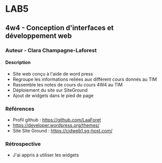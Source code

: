 <!-- Les # représentent les h1, h2... -->
# LAB5
## 4w4 - Conception d'interfaces et développement web
### Auteur - Clara Champagne-Laforest
#### Description
<!-- pour faire une liste on met un tiret -->
- Site web conçu à l'aide de word press
- Regroupe les informations reliées aux différent cours donnés au TIM
- Rassemble les notes de cours du cours 4W4 au TIM
- Déploiement du site sur SiteGround
- Ajout de widgets dans le pied de page

### Références
- Profil github : https://github.com/LaaForet
- https://developer.wordpress.org/themes/ 
- Site Site Ground : https://cidweb1.sg-host.com/

### Rétrospective
- J'ai appris à utiliser les widgets
